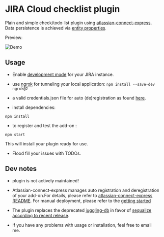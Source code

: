 # JIRA Cloud checklist plugin

Plain and simple check/todo list plugin using [atlassian-connect-express](https://bitbucket.org/atlassian/atlassian-connect-express/src/master/).
Data persistence is achieved via [entity properties](https://developer.atlassian.com/cloud/jira/software/jira-entity-properties/).

Preview:

![Demo](https://media.giphy.com/media/Zv8NMNSxRrgS5zJ7qj/giphy.gif)

## Usage

* Enable [development mode](https://developers.atlassian.com/cloud/jira/platform/getting-started/) for your JIRA instance.

* use [ngrok](https://ngrok.com/) for tunneling your local application: 
``` npm install --save-dev ngrok@2 ```
* a valid credentials.json file for auto (de)registration as found [here](https://bitbucket.org/atlassian/atlassian-connect-express-template/src/master/credentials.json.sample).

* install dependencies:

``` npm install ```

* to register and test the add-on :

``` npm start ```

This will install your plugin ready for use.

* Flood fill your issues with TODOs.

## Dev notes

* plugin is not actively maintained!

* Atlassian-connect-express manages auto registration and deregistration of your add-on.For details, please refer to [atlassian-connect-express README](https://bitbucket.org/atlassian/atlassian-connect-express/src/master/). For manual deployment, please refer to the [getting started](https://developers.atlassian.com/cloud/jira/platform/getting-started/)

* The plugin replaces the deprecated [juggling-db](https://github.com/1602/jugglingdb) in favor of [sequalize](http://docs.sequelizejs.com/) [according to recent release](https://bitbucket.org/atlassian/atlassian-connect-express/src/master/RELEASENOTES.md).

* If you have any problems with usage or installation, feel free to email me.
